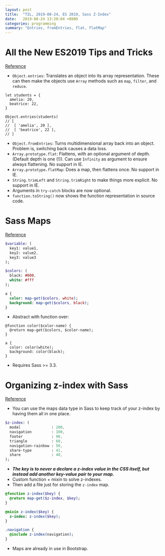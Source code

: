 ```yaml
---
layout: post
title:  "TIL, 2019-08-24, ES 2019, Sass Z-Index"
date:   2019-08-24 13:20:04 +0800
categories: programming
summary: "Entries, fromEntries, flat, flatMap"
---
```


# All the New ES2019 Tips and Tricks
[Reference](https://css-tricks.com/all-the-new-es2019-tips-and-tricks/)

- `Object.entries`: Translates an object into its array representation. These can then make the objects use `Array` methods such as `map`, `filter`, and `reduce`.

```
let students = {
  amelia: 20,
  beatrice: 22,
}

Object.entries(students)
// [
//  [ 'amelia', 20 ],
//  [ 'beatrice', 22 ],
// ]
```

- `Object.fromEntries`: Turns multidimensional array back into an object. Problem is, switching back causes a data loss.
- `Array.prototype.flat`: Flattens, with an optional argument of depth. (Default depth is one (!)). Can use `Infinity` as argument to ensure always flattening. No support in IE.
- `Array.prototype.flatMap`: Does a map, then flattens once. No support in IE.
- `String.trimLeft` and `String.trimRight` to make things more explicit. No support in IE.
- Arguments in `try-catch` blocks are now optional.
- `function.toString()` now shows the function representation in source code.

# Sass Maps
[Reference](https://jonsuh.com/blog/sass-maps/)

``` sass
$variable: (
  key1: value1,
  key2: value2,
  key3: value3
);

$colors: (
  black: #000,
  white: #fff
);

a {
  color: map-get($colors, white);
  background: map-get($colors, black);
}
```

- Abstract with function over:

```
@function color($color-name) {
  @return map-get($colors, $color-name);
}

a {
  color: color(white);
  background: color(black);
}
```

- Requires Sass >= 3.3.

# Organizing z-index with Sass
[Reference](https://jonsuh.com/blog/organizing-z-index-with-sass/)

- You can use the maps data type in Sass to keep track of your z-index by having them all in one place.

``` sass
$z-index: (
  modal              : 200,
  navigation         : 100,
  footer             : 90,
  triangle           : 60,
  navigation-rainbow : 50,
  share-type         : 41,
  share              : 40,
);
```

- ***The key is to never a declare a z-index value in the CSS itself, but instead add another key-value pair to your map.***
- Custom function + mixin to solve z-indexes.
- Then add a file just for storing the `z-index` map.

``` sass
@function z-index($key) {
  @return map-get($z-index, $key);
}

@mixin z-index($key) {
  z-index: z-index($key);
}

.navigation {
  @include z-index(navigation);
}
```

- Maps are already in use in Bootstrap.

